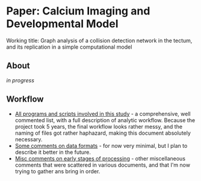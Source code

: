 Paper: Calcium Imaging and Developmental Model
==============================================

Working title: Graph analysis of a collision detection network in the tectum, and its replication in a simple computational model

## About

_in progress_

## Workflow

* [All programs and scripts involved in this study](Description_programs.md) - a comprehensive, well commented list, with a full description of analytic workflow. Because the project took 5 years, the final workflow looks rather messy, and the naming of files got rather haphazard, making this document absolutely necessary.
* [Some comments on data formats](Description_data.md) - for now very minimal, but I plan to describe it better in the future.
* [Misc comments on early stages of processing](Description_misc.md) - other miscellaneous comments that were scattered in various documents, and that I'm now trying to gather ans bring in order.
